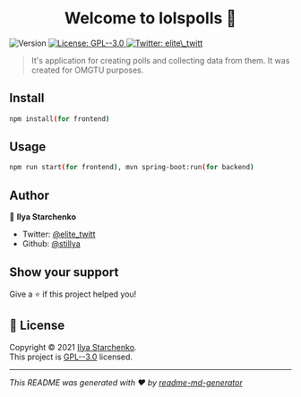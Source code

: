 <h1 align="center">Welcome to lolspolls 👋</h1>
<p>
  <img alt="Version" src="https://img.shields.io/badge/version-0.1.0-blue.svg?cacheSeconds=2592000" />
  <a href="https://github.com/stillya/lolspolls/blob/master/LICENSE" target="_blank">
    <img alt="License: GPL--3.0" src="https://img.shields.io/badge/License-GPL--3.0-yellow.svg" />
  </a>
  <a href="https://twitter.com/elite\_twitt" target="_blank">
    <img alt="Twitter: elite\_twitt" src="https://img.shields.io/twitter/follow/elite\_twitt.svg?style=social" />
  </a>
</p>

> It's application for creating polls and collecting data from them. It was created for OMGTU purposes.

## Install

```sh
npm install(for frontend)
```

## Usage

```sh
npm run start(for frontend), mvn spring-boot:run(for backend)
```

## Author

👤 **Ilya Starchenko**

* Twitter: [@elite_twitt](https://twitter.com/elite_twitt)
* Github: [@stillya](https://github.com/stillya)

## Show your support

Give a ⭐️ if this project helped you!

## 📝 License

Copyright © 2021 [Ilya Starchenko](https://github.com/stillya).<br />
This project is [GPL--3.0](https://github.com/stillya/lolspolls/blob/master/LICENSE) licensed.

***
_This README was generated with ❤️ by [readme-md-generator](https://github.com/kefranabg/readme-md-generator)_